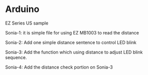 # Arduino
EZ Series US sample

Sonia-1: it is simple file for using EZ MB1003 to read the distance

Sonia-2: Add one simple distance sentence to control LED blink

Sonia-3: Add the function which using distance to adjust LED blink sequence.

Sonia-4: Add the distance check portion on Sonia-3
